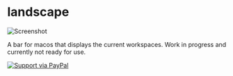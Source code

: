 # landscape

![Screenshot](/screenshots.png)

A bar for macos that displays the current workspaces.  Work in progress and currently not ready for use.

[![Support via PayPal](https://cdn.rawgit.com/twolfson/paypal-github-button/1.0.0/dist/button.svg)](https://www.paypal.me/zzzeyez/)
